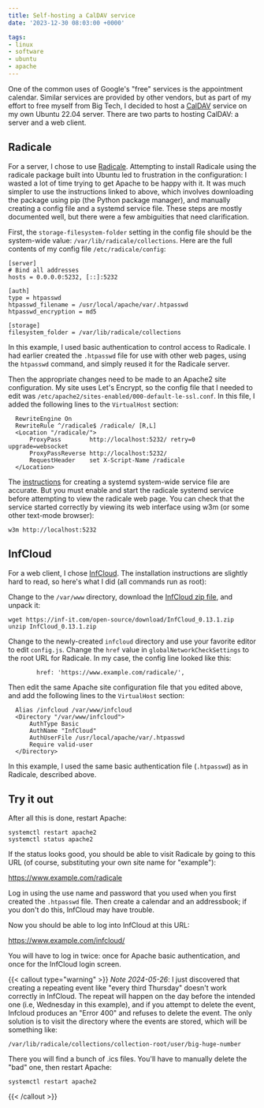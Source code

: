 ```yaml
---
title: Self-hosting a CalDAV service
date: '2023-12-30 08:03:00 +0000'

tags:
- linux
- software
- ubuntu
- apache
---
```


One of the common uses of Google's "free" services is the appointment
calendar.  Similar services are provided by other vendors, but as
part of my effort to free myself from Big Tech, I decided to host
a [CalDAV](https://en.wikipedia.org/wiki/CalDAV) service on my
own Ubuntu 22.04 server.  There are two parts to hosting CalDAV:
a server and a web client.
<!--more-->

## Radicale

For a server, I chose to use [Radicale](https://radicale.org/v3.html).
Attempting to install Radicale using the radicale package built into
Ubuntu led to frustration in the configuration: I wasted a lot of 
time trying to get Apache to be happy with it.  It was much simpler
to use the instructions linked to above, which involves
downloading the package using pip (the Python package manager),
and manually creating a config file and a systemd service file.
These steps are mostly documented well, but there were a few ambiguities
that need clarification.

First, the `storage-filesystem-folder` setting in the config file should be the system-wide
value: `/var/lib/radicale/collections`.  Here are the full contents of 
my config file `/etc/radicale/config`:

```
[server]
# Bind all addresses
hosts = 0.0.0.0:5232, [::]:5232

[auth]
type = htpasswd
htpasswd_filename = /usr/local/apache/var/.htpasswd
htpasswd_encryption = md5

[storage]
filesystem_folder = /var/lib/radicale/collections
```

In this example, I used basic authentication to control access
to Radicale.  I had earlier created the `.htpasswd`
file for use with other web pages, using the `htpasswd` command,
and simply reused it for the Radicale server.

Then the appropriate changes need to be made to an Apache2 site configuration.
My site uses Let's Encrypt, so the config file that I needed to edit
was `/etc/apache2/sites-enabled/000-default-le-ssl.conf`.  In this
file, I added the following lines to the `VirtualHost` section:

```
  RewriteEngine On
  RewriteRule ^/radicale$ /radicale/ [R,L]
  <Location "/radicale/">
      ProxyPass        http://localhost:5232/ retry=0 upgrade=websocket
      ProxyPassReverse http://localhost:5232/
      RequestHeader    set X-Script-Name /radicale
  </Location>
```

The [instructions](https://radicale.org/v3.html#linux-with-systemd-system-wide)
for creating a systemd system-wide service file are accurate.
But you must enable and start the radicale systemd service
before attempting to view the radicale web page.  You can check that the service
started correctly by viewing its web interface using w3m (or some other
text-mode browser):

```
w3m http://localhost:5232
```


## InfCloud

For a web client, I chose [InfCloud](https://inf-it.com/open-source/clients/infcloud/).
The installation instructions are slightly hard to read, so here's what I did (all
commands run as root):

Change to the `/var/www` directory, download
the [InfCloud zip file](https://inf-it.com/open-source/download/InfCloud_0.13.1.zip),
and unpack it:

```
wget https://inf-it.com/open-source/download/InfCloud_0.13.1.zip
unzip InfCloud_0.13.1.zip
```

Change to the newly-created `infcloud` directory and use your favorite editor
to edit `config.js`.  Change the `href` value in `globalNetworkCheckSettings`
to the root URL for Radicale.  In my case, the config line looked like this:

```
        href: 'https://www.example.com/radicale/',
```

Then edit the same Apache site configuration file that you edited above,
and add the following lines to the `VirtualHost` section:

```
  Alias /infcloud /var/www/infcloud
  <Directory "/var/www/infcloud">
      AuthType Basic
      AuthName "InfCloud"
      AuthUserFile /usr/local/apache/var/.htpasswd
      Require valid-user
  </Directory>
```

In this example, I used the same basic authentication file (`.htpasswd`)
as in Radicale, described above.

## Try it out

After all this is done, restart Apache:

```
systemctl restart apache2
systemctl status apache2
```

If the status looks good, you should be able to visit Radicale by going to this
URL (of course, substituting your own site name for "example"):

<https://www.example.com/radicale>

Log in using the use name and password that you used when you first
created the `.htpasswd` file.  Then create a calendar and an addressbook;
if you don't do this, InfCloud may have trouble.

Now you should be able to log into InfCloud at this URL:

<https://www.example.com/infcloud/>

You will have to log in twice: once for Apache basic authentication,
and once for the InfCloud login screen.

{{< callout type="warning" >}}
*Note 2024-05-26*: I just discovered that creating a repeating
event like "every third Thursday" doesn't work correctly in
InfCloud.  The repeat will happen on the day before the intended
one (i.e, Wednesday in this example), and if you attempt to delete
the event, Infcloud produces an "Error 400" and refuses to delete
the event.  The only solution is to visit the directory
where the events are stored, which will be something like:

    /var/lib/radicale/collections/collection-root/user/big-huge-number

There you will find a bunch of .ics files.  You'll have to manually
delete the "bad" one, then restart Apache:

    systemctl restart apache2
{{< /callout >}}
